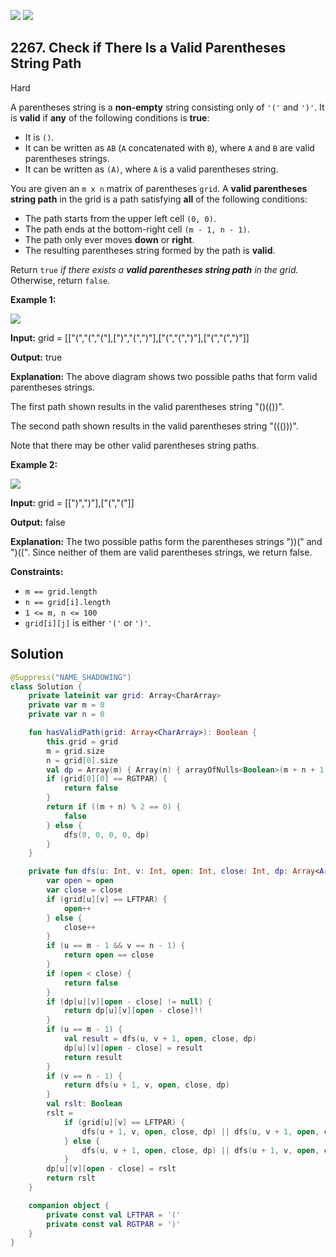 [![](https://img.shields.io/github/stars/javadev/LeetCode-in-Kotlin?label=Stars&style=flat-square)](https://github.com/javadev/LeetCode-in-Kotlin)
[![](https://img.shields.io/github/forks/javadev/LeetCode-in-Kotlin?label=Fork%20me%20on%20GitHub%20&style=flat-square)](https://github.com/javadev/LeetCode-in-Kotlin/fork)

## 2267\. Check if There Is a Valid Parentheses String Path

Hard

A parentheses string is a **non-empty** string consisting only of `'('` and `')'`. It is **valid** if **any** of the following conditions is **true**:

*   It is `()`.
*   It can be written as `AB` (`A` concatenated with `B`), where `A` and `B` are valid parentheses strings.
*   It can be written as `(A)`, where `A` is a valid parentheses string.

You are given an `m x n` matrix of parentheses `grid`. A **valid parentheses string path** in the grid is a path satisfying **all** of the following conditions:

*   The path starts from the upper left cell `(0, 0)`.
*   The path ends at the bottom-right cell `(m - 1, n - 1)`.
*   The path only ever moves **down** or **right**.
*   The resulting parentheses string formed by the path is **valid**.

Return `true` _if there exists a **valid parentheses string path** in the grid._ Otherwise, return `false`.

**Example 1:**

![](https://assets.leetcode.com/uploads/2022/03/15/example1drawio.png)

**Input:** grid = \[\["(","(","("],[")","(",")"],["(","(",")"],["(","(",")"]]

**Output:** true

**Explanation:** The above diagram shows two possible paths that form valid parentheses strings. 

The first path shown results in the valid parentheses string "()(())". 

The second path shown results in the valid parentheses string "((()))". 

Note that there may be other valid parentheses string paths.

**Example 2:**

![](https://assets.leetcode.com/uploads/2022/03/15/example2drawio.png)

**Input:** grid = \[\[")",")"],["(","("]]

**Output:** false

**Explanation:** The two possible paths form the parentheses strings "))(" and ")((". Since neither of them are valid parentheses strings, we return false.

**Constraints:**

*   `m == grid.length`
*   `n == grid[i].length`
*   `1 <= m, n <= 100`
*   `grid[i][j]` is either `'('` or `')'`.

## Solution

```kotlin
@Suppress("NAME_SHADOWING")
class Solution {
    private lateinit var grid: Array<CharArray>
    private var m = 0
    private var n = 0

    fun hasValidPath(grid: Array<CharArray>): Boolean {
        this.grid = grid
        m = grid.size
        n = grid[0].size
        val dp = Array(m) { Array(n) { arrayOfNulls<Boolean>(m + n + 1) } }
        if (grid[0][0] == RGTPAR) {
            return false
        }
        return if ((m + n) % 2 == 0) {
            false
        } else {
            dfs(0, 0, 0, 0, dp)
        }
    }

    private fun dfs(u: Int, v: Int, open: Int, close: Int, dp: Array<Array<Array<Boolean?>>>): Boolean {
        var open = open
        var close = close
        if (grid[u][v] == LFTPAR) {
            open++
        } else {
            close++
        }
        if (u == m - 1 && v == n - 1) {
            return open == close
        }
        if (open < close) {
            return false
        }
        if (dp[u][v][open - close] != null) {
            return dp[u][v][open - close]!!
        }
        if (u == m - 1) {
            val result = dfs(u, v + 1, open, close, dp)
            dp[u][v][open - close] = result
            return result
        }
        if (v == n - 1) {
            return dfs(u + 1, v, open, close, dp)
        }
        val rslt: Boolean
        rslt =
            if (grid[u][v] == LFTPAR) {
                dfs(u + 1, v, open, close, dp) || dfs(u, v + 1, open, close, dp)
            } else {
                dfs(u, v + 1, open, close, dp) || dfs(u + 1, v, open, close, dp)
            }
        dp[u][v][open - close] = rslt
        return rslt
    }

    companion object {
        private const val LFTPAR = '('
        private const val RGTPAR = ')'
    }
}
```